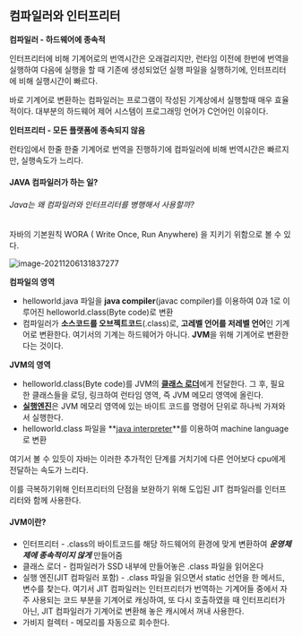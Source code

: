 ## 컴파일러와 인터프리터

**컴파일러 - 하드웨어에 종속적**

인터프리터에 비해 기계어로의 번역시간은 오래걸리지만, 런타임 이전에 한번에 번역을 실행하여 다음에 실행을 할 때 기존에 생성되었던 실행 파일을 실행하기에, 인터프리터에 비해 실행시간이 빠르다.

바로 기계어로 변환하는 컴파일러는 프로그램이 작성된 기계상에서 실행할때 매우 효율적이다. 대부분의 하드웨어 제어 시스템이 프로그래밍 언어가 C언어인 이유이다.



**인터프리터  - 모든 플랫폼에 종속되지 않음** 

런타임에서 한줄 한줄 기계어로 번역을 진행하기에 컴파일러에 비해 번역시간은 빠르지만, 실행속도가 느리다.



#### JAVA 컴파일러가 하는 일?

###### Java는 왜 컴파일러와 인터프리터를 병행해서 사용할까?

자바의 기본원칙 WORA ( Write Once, Run Anywhere) 을 지키기 위함으로 볼 수 있다.

![image-20211206131837277](https://user-images.githubusercontent.com/12428689/144792222-105b852b-bdeb-48ba-88ad-7e8bf8cef42b.png)

**컴파일의 영역**

- helloworld.java 파일을 **java compiler**(javac compiler)를 이용하여 0과 1로 이루어진 helloworld.class(Byte code)로 변환
- 컴파일러가 **소스코드를 오브젝트코드**(.class)로, **고레벨 언어를 저레벨 언어**인 기계어로 변환한다.
  여기서의 기계는 하드웨어가 아니다. **JVM**을 위해 기계어로 변환한다는 것이다.

**JVM의 영역**

- helloworld.class(Byte code)를 JVM의 <u>**클래스 로더**</u>에게 전달한다. 그 후, 필요한 클래스들을 로딩, 링크하여 런타임 영역, 즉 JVM 메모리 영역에 올린다.
- <u>**실행엔진**</u>은 JVM 메모리 영역에 있는 바이트 코드를 명령어 단위로 하나씩 가져와서 실행한다. 
- helloworld.class 파일을 **<u>java interpreter</u>**를 이용하여 machine language로 변환

여기서 볼 수 있듯이 자바는 이러한 추가적인 단계를 거치기에 다른 언어보다 cpu에게 전달하는 속도가 느리다. 

이를 극복하기위해 인터프리터의 단점을 보완하기 위해 도입된 JIT 컴파일러를 인터프리터와 함께 사용한다.



#### JVM이란?

- 인터프리터 -  .class의 바이트코드를 해당 하드웨어의 환경에 맞게 변환하여 ***운영체제에 종속적이지 않게*** 만들어줌
- 클래스 로더 - 컴파일러가 SSD 내부에 만들어놓은 .class 파일을 읽어온다
- 실행 엔진(JIT 컴파일러 포함) - .class 파일을 읽으면서 static 선언을 한 메서드, 변수를 찾는다. 여기서 JIT 컴파일러는 인터프리터가 번역하는 기계어들 중에서 자주 사용되는 코드 부분을 기계어로 캐싱하여, 또 다시 호출하였을 때 인터프리터가 아닌, JIT 컴파일러가 기계어로 변환해 놓은 캐시에서 꺼내 사용한다.
- 가비지 컬렉터 - 메모리를 자동으로 회수한다.

